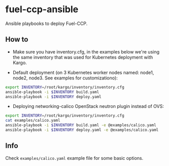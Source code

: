 fuel-ccp-ansible
================

Ansible playbooks to deploy Fuel-CCP.


How to
------

* Make sure you have inventory.cfg, in the examples below we're using the same
inventory that was used for Kubernetes deployment with Kargo.

* Default deployment (on 3 Kubernetes worker nodes named: node1, node2, node3.
See examples for customizationo):

```bash
export INVENTORY=/root/kargo/inventory/inventory.cfg
ansible-playbook -i $INVENTORY build.yaml
ansible-playbook -i $INVENTORY deploy.yaml
```

* Deploying networking-calico OpenStack neutron plugin instead of OVS:

```bash
export INVENTORY=/root/kargo/inventory/inventory.cfg
cat examples/calico.yaml
ansible-playbook -i $INVENTORY build.yaml -e @examples/calico.yaml
ansible-playbook -i $INVENTORY deploy.yaml -e @examples/calico.yaml
```

Info
----

Check `examples/calico.yaml` example file for some basic options.

